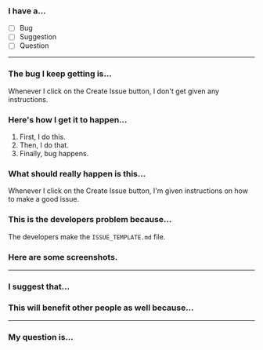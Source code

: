 [//]: #  (Please fill out this template completely.)
[//]: #  (Do not remove any part of this template unless specifically told to.)
[//]: #  (Remember to title your issue properly. "THERE IS BUG PLS FIX" is not a properly titled issue.)

### I have a...
[//]: #  (Please put an "x" in the box that suits the problem you have.)
 - [ ] Bug
 - [ ] Suggestion
 - [ ] Question
---
[//]: # (This section is for bug reports. If this issue isn't a bug, you can delete it and move onto the next.)

### The bug I keep getting is...
[//]: # (Please describe the bug you have here.)
Whenever I click on the Create Issue button, I don't get given any instructions.

### Here's how I get it to happen...
[//]: # (Fill out this list with instructions on how to reproduce the bug.)
 1. First, I do this.
 2. Then, I do that.
 3. Finally, bug happens.

### What should really happen is this...
[//]: # (Describe what should happen if the bug is fixed.)
Whenever I click on the Create Issue button, I'm given instructions on how to make a good issue.

### This is the developers problem because...
[//]: # (Show us your reasoning. Did you try to fix the problem yourself? Do you know for a fact that the developer is the one responsible for fixing this?)
The developers make the `ISSUE_TEMPLATE.md` file.

### Here are some screenshots.
[//]: # (Screenshots help us understand what you are seeing, especially if you don't understand what you are seeing.)

---
[//]: # (This section is for suggestions. Delete it if it doesn't apply to your issue.)
### I suggest that...
[//]: # (Make your suggestion here)

### This will benefit other people as well because...
[//]: # (Why should we add this for everyone? If it will only benefit you, we won't add it.)

---
[//]: # (This section is for questions. If you don't have a question, remove this section.)
### My question is...
[//]: # (Ask your question here. Be sure to google it first.)